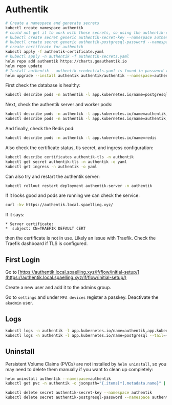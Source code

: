 # Authentik

```bash
# Create a namespace and generate secrets
kubectl create namespace authentik
# could not get it to work with these secrets, so using the authentik-credentials.yaml file instead
# kubectl create secret generic authentik-secret-key --namespace authentik --from-literal=secret-key=$(openssl rand -base64 48)
# kubectl create secret generic authentik-postgresql-password --namespace authentik --from-literal=secret-key=$(openssl rand -base64 48)
# create certificate for authentik
kubectl apply -f authentik-certificate.yaml
# kubectl apply -n authentik -f authentik-secrets.yaml
helm repo add authentik https://charts.goauthentik.io
helm repo update
# Install authentik - authentik-credentials.yaml is found in password vault
helm upgrade --install authentik authentik/authentik --namespace=authentik -f authentik-values.yaml,authentik-credentials.yaml
```

First check the database is healthy:

```bash
kubectl describe pods -n authentik -l app.kubernetes.io/name=postgresql
```

Next, check the authentik server and worker pods:

```bash
kubectl describe pods -n authentik -l app.kubernetes.io/name=authentik,app.kubernetes.io/component=server
kubectl describe pods -n authentik -l app.kubernetes.io/name=authentik,app.kubernetes.io/component=worker
```

And finally, check the Redis pod:

```bash
kubectl describe pods -n authentik -l app.kubernetes.io/name=redis
```

Also check the certificate status, tls secret, and ingress configuration:

```bash
kubectl describe certificates authentik-tls -n authentik
kubectl get secret authentik-tls -n authentik -o yaml
kubectl get ingress -n authentik -o yaml
```

Can also try and restart the authentik server:

```bash
kubectl rollout restart deployment authentik-server -n authentik
```

If it looks good and pods are running we can check the service:

```bash
curl -kv https://authentik.local.spaelling.xyz/
```

If it says:

```text
* Server certificate:
*  subject: CN=TRAEFIK DEFAULT CERT
```

then the certificate is not in use. Likely an issue with Traefik. Check the Traefik dashboard if TLS is configured.

## First Login

Go to [https://authentik.local.spaelling.xyz/if/flow/initial-setup/](https://authentik.local.spaelling.xyz/if/flow/initial-setup/)

Create a new user and add it to the admins group.

Go to `settings` and under `MFA devices` register a passkey. Deactivate the `akadmin` user.

## Logs

```bash
kubectl logs -n authentik -l app.kubernetes.io/name=authentik,app.kubernetes.io/component=server --tail=-1 > authentik-server.log
kubectl logs -n authentik -l app.kubernetes.io/name=postgresql --tail=-1 > authentik-postgresql.log
```

## Uninstall

Persistent Volume Claims (PVCs) are not installed by `helm uninstall`, so you may need to delete them manually if you want to clean up completely:

```bash
helm uninstall authentik --namespace=authentik
kubectl get pvc -n authentik -o jsonpath="{.items[*].metadata.name}" | tr ' ' '\n' | xargs -I {} kubectl delete pvc {} -n authentik
```

```bash
kubectl delete secret authentik-secret-key --namespace authentik
kubectl delete secret authentik-postgresql-password --namespace authentik
```
